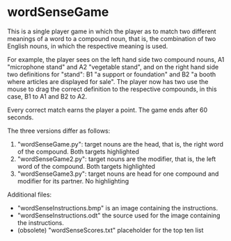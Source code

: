# wordSenseGame

This is a single player game in which the player as to match two
different meanings of a word to a compound noun, that is, the
combination of two English nouns, in which the respective meaning is
used.

For example, the player sees on the left hand side two compound nouns,
A1 "microphone stand" and A2 "vegetable stand", and on the right hand side two definitions for
"stand": B1 "a support or foundation" and B2 "a booth where articles
are displayed for sale". The player now has two use the mouse to drag
the correct definition to the respective compounds, in this case, B1
to A1 and B2 to A2.

Every correct match earns the player a point. The game ends after 60 seconds.

The three versions differ as follows:

1. "wordSenseGame.py": target nouns are the head, that is, the right
   word of the compound. Both targets highlighted
1. "wordSenseGame2.py": target nouns are the modifier, that is, the left
   word of the compound. Both targets highlighted
1. "wordSenseGame3.py": target nouns are head for one compound and
   modifier for its partner. No highlighting
   
Additional files: 
* "wordSenseInstructions.bmp" is an image containing
   the instructions.
* "wordSenseInstructions.odt" the source used for the image containing
   the instructions.
* (obsolete) "wordSenseScores.txt" placeholder for the top ten list 
